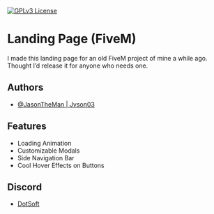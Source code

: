 [![GPLv3 License](https://img.shields.io/badge/License-GPL%20v3-yellow.svg)](https://opensource.org/licenses/)
# Landing Page (FiveM)

I made this landing page for an old FiveM project of mine a while ago. Thought I’d release it for anyone who needs one.

## Authors

- [@JasonTheMan | Jvson03](https://github.com/jvson03)

## Features

- Loading Animation
- Customizable Modals
- Side Navigation Bar
- Cool Hover Effects on Buttons

## Discord

- [DotSoft](https://discord.gg/ZAmVQFmbsp)
